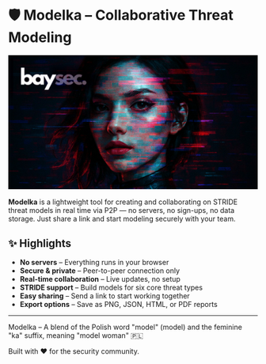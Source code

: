 # 🛡️ Modelka – Collaborative Threat Modeling

![Modelka](./public/modelka.jpg)

**Modelka** is a lightweight tool for creating and collaborating on STRIDE threat models in real time via P2P — no servers, no sign-ups, no data storage. Just share a link and start modeling securely with your team.

## ✨ Highlights

* **No servers** – Everything runs in your browser
* **Secure & private** – Peer-to-peer connection only
* **Real-time collaboration** – Live updates, no setup
* **STRIDE support** – Build models for six core threat types
* **Easy sharing** – Send a link to start working together
* **Export options** – Save as PNG, JSON, HTML, or PDF reports

---

Modelka – A blend of the Polish word "model" (model) and the feminine "ka" suffix, meaning "model woman" 🇵🇱

Built with ❤️ for the security community.
